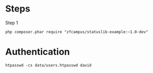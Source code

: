 # Steps

Step 1

```shell
php composer.phar require "zfcampus/statuslib-example:~1.0-dev"
```

# Authentication

```
htpasswd -cs data/users.htpasswd david
```